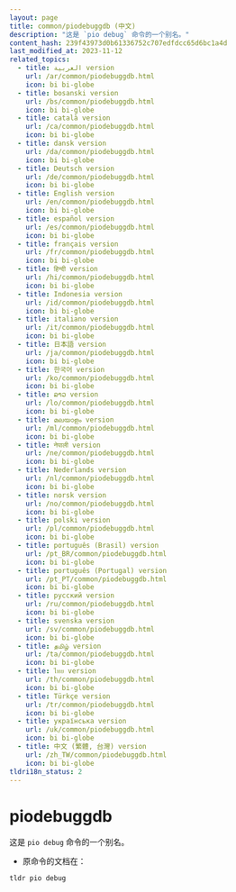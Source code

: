 ```yaml
---
layout: page
title: common/piodebuggdb (中文)
description: "这是 `pio debug` 命令的一个别名。"
content_hash: 239f43973d0b61336752c707edfdcc65d6bc1a4d
last_modified_at: 2023-11-12
related_topics:
  - title: العربية version
    url: /ar/common/piodebuggdb.html
    icon: bi bi-globe
  - title: bosanski version
    url: /bs/common/piodebuggdb.html
    icon: bi bi-globe
  - title: català version
    url: /ca/common/piodebuggdb.html
    icon: bi bi-globe
  - title: dansk version
    url: /da/common/piodebuggdb.html
    icon: bi bi-globe
  - title: Deutsch version
    url: /de/common/piodebuggdb.html
    icon: bi bi-globe
  - title: English version
    url: /en/common/piodebuggdb.html
    icon: bi bi-globe
  - title: español version
    url: /es/common/piodebuggdb.html
    icon: bi bi-globe
  - title: français version
    url: /fr/common/piodebuggdb.html
    icon: bi bi-globe
  - title: हिन्दी version
    url: /hi/common/piodebuggdb.html
    icon: bi bi-globe
  - title: Indonesia version
    url: /id/common/piodebuggdb.html
    icon: bi bi-globe
  - title: italiano version
    url: /it/common/piodebuggdb.html
    icon: bi bi-globe
  - title: 日本語 version
    url: /ja/common/piodebuggdb.html
    icon: bi bi-globe
  - title: 한국어 version
    url: /ko/common/piodebuggdb.html
    icon: bi bi-globe
  - title: ລາວ version
    url: /lo/common/piodebuggdb.html
    icon: bi bi-globe
  - title: മലയാളം version
    url: /ml/common/piodebuggdb.html
    icon: bi bi-globe
  - title: नेपाली version
    url: /ne/common/piodebuggdb.html
    icon: bi bi-globe
  - title: Nederlands version
    url: /nl/common/piodebuggdb.html
    icon: bi bi-globe
  - title: norsk version
    url: /no/common/piodebuggdb.html
    icon: bi bi-globe
  - title: polski version
    url: /pl/common/piodebuggdb.html
    icon: bi bi-globe
  - title: português (Brasil) version
    url: /pt_BR/common/piodebuggdb.html
    icon: bi bi-globe
  - title: português (Portugal) version
    url: /pt_PT/common/piodebuggdb.html
    icon: bi bi-globe
  - title: русский version
    url: /ru/common/piodebuggdb.html
    icon: bi bi-globe
  - title: svenska version
    url: /sv/common/piodebuggdb.html
    icon: bi bi-globe
  - title: தமிழ் version
    url: /ta/common/piodebuggdb.html
    icon: bi bi-globe
  - title: ไทย version
    url: /th/common/piodebuggdb.html
    icon: bi bi-globe
  - title: Türkçe version
    url: /tr/common/piodebuggdb.html
    icon: bi bi-globe
  - title: українська version
    url: /uk/common/piodebuggdb.html
    icon: bi bi-globe
  - title: 中文 (繁體, 台灣) version
    url: /zh_TW/common/piodebuggdb.html
    icon: bi bi-globe
tldri18n_status: 2
---
```

# piodebuggdb

这是 `pio debug` 命令的一个别名。

- 原命令的文档在：

`tldr pio debug`
